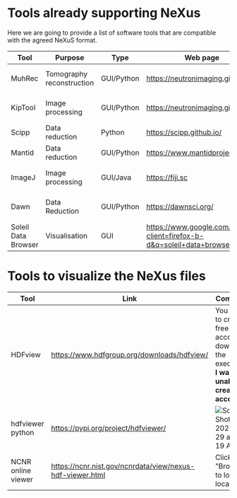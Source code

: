 # Tools already supporting NeXus
Here we are going to provide a list of software tools that are compatible with the agreed NeXuS format.

| Tool | Purpose |Type | Web page | Status | Project lead |
|---|---|---|---|---|---|
| MuhRec | Tomography reconstruction |GUI/Python | https://neutronimaging.github.io | Some NeXus support | Anders Kaestner| 
| KipTool | Image processing | GUI/Python | https://neutronimaging.github.io | Some NeXus support | Anders Kaestner|
| Scipp | Data reduction |Python | https://scipp.github.io/ | To be checked | ESS/ISIS |
| Mantid | Data reduction |GUI/Python | https://www.mantidproject.org | To be checked | International consortium |
|ImageJ| Image processing| GUI/Java| https://fiji.sc | Plugin available | Open source project |
| Dawn | Data Reduction | GUI/Python | https://dawnsci.org/ |Some NeXus support | Diamond Light Source |
| Soleil Data Browser | Visualisation | GUI | https://www.google.com/search?client=firefox-b-d&q=soleil+data+browser | Some NeXus support | Raphaël GIRARDOT |

# Tools to visualize the NeXus files

| Tool | Link | Comments |
|---|---|---|
|HDFview|https://www.hdfgroup.org/downloads/hdfview/| You need to createa free account to download the executable. **I was unable to create my account**|
|hdfviewer python|https://pypi.org/project/hdfviewer/|![Screen Shot 2021-06-29 at 8 21 19 AM](https://user-images.githubusercontent.com/1138324/123796305-fd470380-d8b2-11eb-94cc-9419b6a8d27d.png)|
|NCNR online viewer|https://ncnr.nist.gov/ncnrdata/view/nexus-hdf-viewer.html|Click "Browse..." to load a local file|
 
